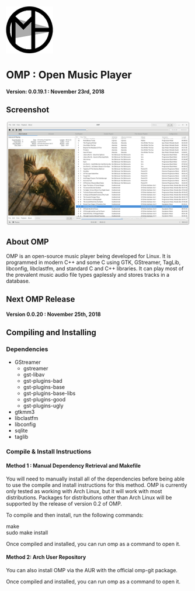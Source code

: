 ![Logo](/Images/OMP_Icon_128.png?raw=true)
# OMP : Open Music Player
#### Version: 0.0.19.1 : November 23rd, 2018





## Screenshot
![Screenshot1](Images/Screenshots/Main.png?raw=true)





## About OMP

OMP is an open-source music player being developed for Linux. It is
programmed in modern C++ and some C using GTK, GStreamer, TagLib, libconfig, 
libclastfm, and standard C and C++ libraries. It can play most of the 
prevalent music audio file types gaplessly and stores tracks in a database.





## Next OMP Release

#### Version 0.0.20 : November 25th, 2018





## Compiling and Installing

### Dependencies

  - GStreamer
     - gstreamer
     - gst-libav
     - gst-plugins-bad
     - gst-plugins-base
     - gst-plugins-base-libs
     - gst-plugins-good
     - gst-plugins-ugly
  - gtkmm3
  - libclastfm 
  - libconfig
  - sqlite
  - taglib



### Compile & Install Instructions

#### Method 1 : Manual Dependency Retrieval and Makefile

  You will need to manually install all of the dependencies before being able
  to use the compile and install instructions for this method. OMP is currently
  only tested as working with Arch Linux, but it will work with most 
  distributions. Packages for distributions other than Arch Linux will be 
  supported by the release of version 0.2 of OMP.


  To compile and then install, run the following commands:

  
  make<br />
  sudo make install

  Once compiled and installed, you can run omp as a command to open it.<br />



#### Method 2: Arch User Repository

  You can also install OMP via the AUR with the official omp-git package.


  Once compiled and installed, you can run omp as a command to open it.
